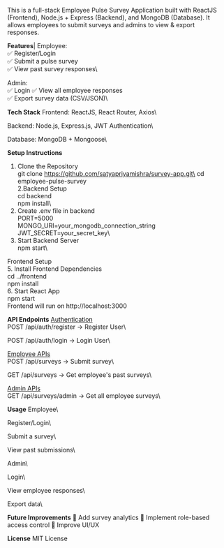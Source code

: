 This is a full-stack Employee Pulse Survey Application built with ReactJS (Frontend), Node.js + Express (Backend), and MongoDB (Database). It allows employees to submit surveys and admins to view & export responses.

**Features**|
Employee:\
✅ Register/Login\
✅ Submit a pulse survey\
✅ View past survey responses\

Admin:\
✅ Login
✅ View all employee responses\
✅ Export survey data (CSV/JSON)\

**Tech Stack**
Frontend: ReactJS, React Router, Axios\

Backend: Node.js, Express.js, JWT Authentication\

Database: MongoDB + Mongoose\

**Setup Instructions**

1. Clone the Repository\
    git clone https://github.com/satyapriyamishra/survey-app.git\
    cd employee-pulse-survey\
2.Backend Setup\
    cd backend\
    npm install\
3. Create .env file in backend\
    PORT=5000\
    MONGO_URI=your_mongodb_connection_string\
    JWT_SECRET=your_secret_key\
4. Start Backend Server\
    npm start\ 

Frontend Setup\
5. Install Frontend Dependencies\
    cd ../frontend\
    npm install\
6. Start React App\
    npm start\
Frontend will run on http://localhost:3000

**API Endpoints**
<ins>Authentication</ins>\
POST /api/auth/register → Register User\

POST /api/auth/login → Login User\

<ins>Employee APIs</ins>\
POST /api/surveys → Submit survey\

GET /api/surveys → Get employee's past surveys\

<ins>Admin APIs</ins>\
GET /api/surveys/admin → Get all employee surveys\


**Usage**
Employee\

Register/Login\

Submit a survey\

View past submissions\

Admin\

Login\

View employee responses\

Export data\

**Future Improvements**
🔹 Add survey analytics
🔹 Implement role-based access control
🔹 Improve UI/UX

**License**
MIT License

